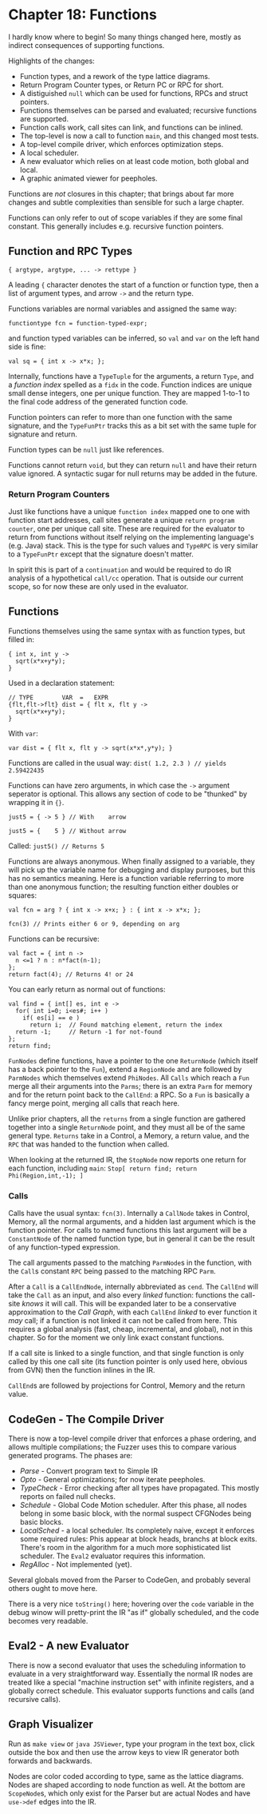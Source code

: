 # Chapter 18: Functions


I hardly know where to begin!  So many things changed here, mostly as indirect
consequences of supporting functions.

Highlights of the changes:

- Function types, and a rework of the type lattice diagrams.
- Return Program Counter types, or Return PC or RPC for short.
- A distiguished `null` which can be used for functions, RPCs and struct pointers.
- Functions themselves can be parsed and evaluated; recursive functions are supported.
- Function calls work, call sites can link, and functions can be inlined.
- The top-level is now a call to function `main`, and this changed most tests.
- A top-level compile driver, which enforces optimization steps.
- A local scheduler.
- A new evaluator which relies on at least code motion, both global and local.
- A graphic animated viewer for peepholes.

Functions are *not* closures in this chapter; that brings about far more
changes and subtle complexities than sensible for such a large chapter.

Functions can only refer to out of scope variables if they are some final
constant.  This generally includes e.g. recursive function pointers.


## Function and RPC Types

```
{ argtype, argtype, ... -> rettype }
```

A leading `{` character denotes the start of a function or function type, then
a list of argument types, and arrow `->` and the return type.

Functions variables are normal variables and assigned the same way:

`functiontype fcn = function-typed-expr;`

and function typed variables can be inferred, so `val` and `var` on the left
hand side is fine:

`val sq = { int x -> x*x; };`

Internally, functions have a `TypeTuple` for the arguments, a return `Type`,
and a *function index* spelled as a `fidx` in the code.  Function indices are
unique small dense integers, one per unique function.  They are mapped
1-to-1 to the final code address of the generated function code.

Function pointers can refer to more than one function with the same signature,
and the `TypeFunPtr` tracks this as a bit set with the same tuple for signature
and return.

Function types can be `null` just like references.

Functions cannot return `void`, but they can return `null` and have their
return value ignored.  A syntactic sugar for null returns may be added in the future.


### Return Program Counters

Just like functions have a unique `function index` mapped one to one with
function start addresses, call sites generate a unique `return program
counter`, one per unique call site.  These are required for the evaluator to return
from functions without itself relying on the implementing language's
(e.g. Java) stack.  This is the type for such values and `TypeRPC` is very
similar to a `TypeFunPtr` except that the signature doesn't matter.

In spirit this is part of a `continuation` and would be required to do IR
analysis of a hypothetical `call/cc` operation.  That is outside our current
scope, so for now these are only used in the evaluator.



## Functions

Functions themselves using the same syntax with as function types, but filled in:

```
{ int x, int y ->
  sqrt(x*x+y*y);
}
```

Used in a declaration statement:
```
// TYPE        VAR  =   EXPR
{flt,flt->flt} dist = { flt x, flt y ->
  sqrt(x*x+y*y);
}
```

With `var`:
```
var dist = { flt x, flt y -> sqrt(x*x*,y*y); }
```

Functions are called in the usual way:
`dist( 1.2, 2.3 ) // yields 2.59422435`

Functions can have zero arguments, in which case the `->` argument seperator is
optional.  This allows any section of code to be "thunked" by wrapping it in
`{}`.

`just5 = { -> 5 } // With    arrow`

`just5 = {    5 } // Without arrow`

Called:
`just5() // Returns 5`

Functions are always anonymous.  When finally assigned to a variable, they will
pick up the variable name for debugging and display purposes, but this has no
semantics meaning.  Here is a function variable referring to more than one
anonymous function; the resulting function either doubles or squares:

`val fcn = arg ? { int x -> x+x; } : { int x -> x*x; };`

`fcn(3) // Prints either 6 or 9, depending on arg`

Functions can be recursive:
```
val fact = { int n -> 
  n <=1 ? n : n*fact(n-1); 
}; 
return fact(4); // Returns 4! or 24
```

You can early return as normal out of functions:
```
val find = { int[] es, int e ->
  for( int i=0; i<es#; i++ )
    if( es[i] == e )
      return i;  // Found matching element, return the index
  return -1;     // Return -1 for not-found
};
return find;
```

`FunNodes` define functions, have a pointer to the one `ReturnNode` (which
itself has a back pointer to the `Fun`), extend a `RegionNode` and are followed
by `ParmNodes` which themselves extend `PhiNodes`.  All `Calls` which reach a
`Fun` merge all their arguments into the `Parms`; there is an extra `Parm` for
memory and for the return point back to the `CallEnd`: a RPC.  So a `Fun` is
basically a fancy merge point, merging all calls that reach here.

Unlike prior chapters, all the `returns` from a single function are gathered
together into a single `ReturnNode` point, and they must all be of the same
general type.  `Returns` take in a Control, a Memory, a return value, and the
`RPC` that was handed to the function when called.

When looking at the returned IR, the `StopNode` now reports one return for each
function, including `main`: 
`Stop[ return find; return Phi(Region,int,-1); ]`


### Calls

Calls have the usual syntax: `fcn(3)`.  Internally a `CallNode` takes in
Control, Memory, all the normal arguments, and a hidden last argument which is
the function pointer.  For calls to named functions this last argument will be
a `ConstantNode` of the named function type, but in general it can be the
result of any function-typed expression.

The call arguments passed to the matching `ParmNode`s in the function, 
with the `Call`s constant `RPC` being passed to the matching RPC `Parm`.

After a `Call` is a `CallEndNode`, internally abbreviated as `cend`.  The
`CallEnd` will take the `Call` as an input, and also every *linked* function:
functions the call-site *knows* it will call.  This will be expanded later to
be a conservative approximation to the *Call Graph*, with each `CallEnd`
*linked* to ever function it *may* call; if a function is not linked it can not
be called from here.  This requires a global analysis (fast, cheap,
incremental, and global), not in this chapter.  So for the moment we only
link exact constant functions.

If a call site is linked to a single function, and that single function is only
called by this one call site (its function pointer is only used here, obvious
from GVN) then the function inlines in the IR.

`CallEnd`s are followed by projections for Control, Memory and the return value.



## CodeGen - The Compile Driver

There is now a top-level compile driver that enforces a phase ordering, and
allows multiple compilations; the Fuzzer uses this to compare various generated
programs.  The phases are:

- *Parse* - Convert program text to Simple IR
- *Opto* - General optimizations; for now iterate peepholes.
- *TypeCheck* - Error checking after all types have propagated.  This mostly
  reports on failed null checks.
- *Schedule* - Global Code Motion scheduler.  After this phase, all nodes belong
  in some basic block, with the normal suspect CFGNodes being basic blocks.
- *LocalSched* - a local scheduler.  Its completely naive, except it enforces
  some required rules: Phis appear at block heads, branchs at block exits.
  There's room in the algorithm for a much more sophisticated list scheduler.
  The `Eval2` evaluator requires this information.
- *RegAlloc* - Not implemented (yet).  

Several globals moved from the Parser to CodeGen, and probably several others
ought to move here.  

There is a very nice `toString()` here; hovering over the `code` variable in
the debug winow will pretty-print the IR "as if" globally scheduled, and the
code becomes very readable.



## Eval2 - A new Evaluator

There is now a second evaluator that uses the scheduling information to
evaluate in a very straightforward way.  Essentially the normal IR nodes are
treated like a special "machine instruction set" with infinite registers, and a
globally correct schedule.  This evaluator supports functions and calls (and
recursive calls).


## Graph Visualizer

Run as `make view` or `java JSViewer`, type your program in the text box, click
outside the box and then use the arrow keys to view IR generator both forwards
and backwards.  

Nodes are color coded according to type, same as the lattice diagrams.  Nodes
are shaped according to node function as well.  At the bottom are `ScopeNode`s,
which only exist for the Parser but are actual Nodes and have `use->def` edges
into the IR.

